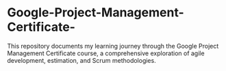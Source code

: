 # Google-Project-Management-Certificate-
This repository documents my learning journey through the Google Project Management Certificate course, a comprehensive exploration of agile development, estimation, and Scrum methodologies.
